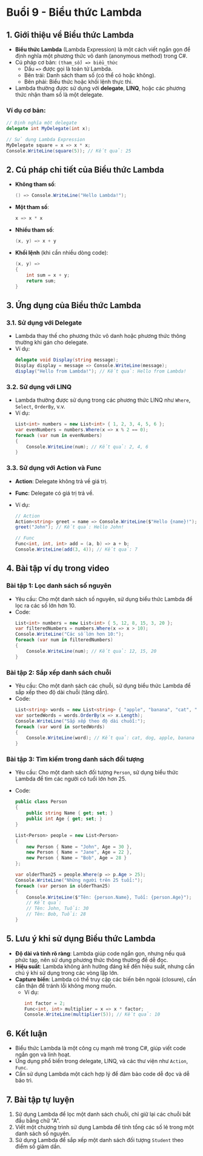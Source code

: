# Buổi 9 - Biểu thức Lambda

## 1. Giới thiệu về Biểu thức Lambda

- **Biểu thức Lambda** (Lambda Expression) là một cách viết ngắn gọn để định nghĩa một phương thức vô danh (anonymous method) trong C#.
- Cú pháp cơ bản: `(tham_số) => biểu_thức`
  - Dấu `=>` được gọi là toán tử Lambda.
  - Bên trái: Danh sách tham số (có thể có hoặc không).
  - Bên phải: Biểu thức hoặc khối lệnh thực thi.
- Lambda thường được sử dụng với **delegate**, **LINQ**, hoặc các phương thức nhận tham số là một delegate.

### Ví dụ cơ bản:

```csharp
// Định nghĩa một delegate
delegate int MyDelegate(int x);

// Sử dụng Lambda Expression
MyDelegate square = x => x * x;
Console.WriteLine(square(5)); // Kết quả: 25
```

## 2. Cú pháp chi tiết của Biểu thức Lambda

- **Không tham số**:
  ```csharp
  () => Console.WriteLine("Hello Lambda!");
  ```
- **Một tham số**:
  ```csharp
  x => x * x
  ```
- **Nhiều tham số**:
  ```csharp
  (x, y) => x + y
  ```
- **Khối lệnh** (khi cần nhiều dòng code):
  ```csharp
  (x, y) =>
  {
      int sum = x + y;
      return sum;
  }
  ```

## 3. Ứng dụng của Biểu thức Lambda

### 3.1. Sử dụng với Delegate

- Lambda thay thế cho phương thức vô danh hoặc phương thức thông thường khi gán cho delegate.
- Ví dụ:
  ```csharp
  delegate void Display(string message);
  Display display = message => Console.WriteLine(message);
  display("Hello from Lambda!"); // Kết quả: Hello from Lambda!
  ```

### 3.2. Sử dụng với LINQ

- Lambda thường được sử dụng trong các phương thức LINQ như `Where`, `Select`, `OrderBy`, v.v.
- Ví dụ:
  ```csharp
  List<int> numbers = new List<int> { 1, 2, 3, 4, 5, 6 };
  var evenNumbers = numbers.Where(x => x % 2 == 0);
  foreach (var num in evenNumbers)
  {
      Console.WriteLine(num); // Kết quả: 2, 4, 6
  }
  ```

### 3.3. Sử dụng với Action và Func

- **Action**: Delegate không trả về giá trị.
- **Func**: Delegate có giá trị trả về.
- Ví dụ:

  ```csharp
  // Action
  Action<string> greet = name => Console.WriteLine($"Hello {name}!");
  greet("John"); // Kết quả: Hello John!

  // Func
  Func<int, int, int> add = (a, b) => a + b;
  Console.WriteLine(add(3, 4)); // Kết quả: 7
  ```

## 4. Bài tập ví dụ trong video

### Bài tập 1: Lọc danh sách số nguyên

- Yêu cầu: Cho một danh sách số nguyên, sử dụng biểu thức Lambda để lọc ra các số lớn hơn 10.
- Code:
  ```csharp
  List<int> numbers = new List<int> { 5, 12, 8, 15, 3, 20 };
  var filteredNumbers = numbers.Where(x => x > 10);
  Console.WriteLine("Các số lớn hơn 10:");
  foreach (var num in filteredNumbers)
  {
      Console.WriteLine(num); // Kết quả: 12, 15, 20
  }
  ```

### Bài tập 2: Sắp xếp danh sách chuỗi

- Yêu cầu: Cho một danh sách các chuỗi, sử dụng biểu thức Lambda để sắp xếp theo độ dài chuỗi (tăng dần).
- Code:
  ```csharp
  List<string> words = new List<string> { "apple", "banana", "cat", "dog" };
  var sortedWords = words.OrderBy(x => x.Length);
  Console.WriteLine("Sắp xếp theo độ dài chuỗi:");
  foreach (var word in sortedWords)
  {
      Console.WriteLine(word); // Kết quả: cat, dog, apple, banana
  }
  ```

### Bài tập 3: Tìm kiếm trong danh sách đối tượng

- Yêu cầu: Cho một danh sách đối tượng `Person`, sử dụng biểu thức Lambda để tìm các người có tuổi lớn hơn 25.
- Code:

  ```csharp
  public class Person
  {
      public string Name { get; set; }
      public int Age { get; set; }
  }

  List<Person> people = new List<Person>
  {
      new Person { Name = "John", Age = 30 },
      new Person { Name = "Jane", Age = 22 },
      new Person { Name = "Bob", Age = 28 }
  };

  var olderThan25 = people.Where(p => p.Age > 25);
  Console.WriteLine("Những người trên 25 tuổi:");
  foreach (var person in olderThan25)
  {
      Console.WriteLine($"Tên: {person.Name}, Tuổi: {person.Age}");
      // Kết quả:
      // Tên: John, Tuổi: 30
      // Tên: Bob, Tuổi: 28
  }
  ```

## 5. Lưu ý khi sử dụng Biểu thức Lambda

- **Độ dài và tính rõ ràng**: Lambda giúp code ngắn gọn, nhưng nếu quá phức tạp, nên sử dụng phương thức thông thường để dễ đọc.
- **Hiệu suất**: Lambda không ảnh hưởng đáng kể đến hiệu suất, nhưng cần chú ý khi sử dụng trong các vòng lặp lớn.
- **Capture biến**: Lambda có thể truy cập các biến bên ngoài (closure), cần cẩn thận để tránh lỗi không mong muốn.
  - Ví dụ:
    ```csharp
    int factor = 2;
    Func<int, int> multiplier = x => x * factor;
    Console.WriteLine(multiplier(5)); // Kết quả: 10
    ```

## 6. Kết luận

- Biểu thức Lambda là một công cụ mạnh mẽ trong C#, giúp viết code ngắn gọn và linh hoạt.
- Ứng dụng phổ biến trong delegate, LINQ, và các thư viện như `Action`, `Func`.
- Cần sử dụng Lambda một cách hợp lý để đảm bảo code dễ đọc và dễ bảo trì.

## 7. Bài tập tự luyện

1. Sử dụng Lambda để lọc một danh sách chuỗi, chỉ giữ lại các chuỗi bắt đầu bằng chữ "A".
2. Viết một chương trình sử dụng Lambda để tính tổng các số lẻ trong một danh sách số nguyên.
3. Sử dụng Lambda để sắp xếp một danh sách đối tượng `Student` theo điểm số giảm dần.
